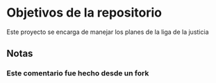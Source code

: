 # Objetivos de la repositorio

Este proyecto se encarga de manejar los planes de la liga de la justicia


## Notas

### Este comentario fue hecho desde un fork
